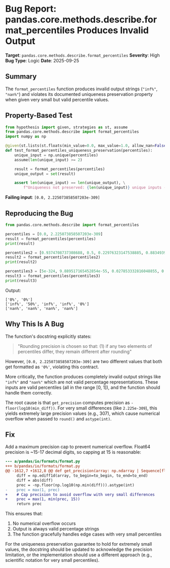 # Bug Report: pandas.core.methods.describe.format_percentiles Produces Invalid Output

**Target**: `pandas.core.methods.describe.format_percentiles`
**Severity**: High
**Bug Type**: Logic
**Date**: 2025-09-25

## Summary

The `format_percentiles` function produces invalid output strings (`"inf%"`, `"nan%"`) and violates its documented uniqueness preservation property when given very small but valid percentile values.

## Property-Based Test

```python
from hypothesis import given, strategies as st, assume
from pandas.core.methods.describe import format_percentiles
import numpy as np

@given(st.lists(st.floats(min_value=0.0, max_value=1.0, allow_nan=False, allow_infinity=False), min_size=2, max_size=20))
def test_format_percentiles_uniqueness_preservation(percentiles):
    unique_input = np.unique(percentiles)
    assume(len(unique_input) >= 2)

    result = format_percentiles(percentiles)
    unique_output = set(result)

    assert len(unique_input) == len(unique_output), \
        f"Uniqueness not preserved: {len(unique_input)} unique inputs -> {len(unique_output)} unique outputs"
```

**Failing input**: `[0.0, 2.225073858507203e-309]`

## Reproducing the Bug

```python
from pandas.core.methods.describe import format_percentiles

percentiles = [0.0, 2.225073858507203e-309]
result = format_percentiles(percentiles)
print(result)

percentiles2 = [0.9374708737308688, 0.5, 0.22976323147538885, 0.8834939856757813, 2.225073858507203e-309]
result2 = format_percentiles(percentiles2)
print(result2)

percentiles3 = [5e-324, 9.889517165452854e-55, 0.027853332816048855, 0.5]
result3 = format_percentiles(percentiles3)
print(result3)
```

Output:
```
['0%', '0%']
['inf%', '50%', 'inf%', 'inf%', '0%']
['nan%', 'nan%', 'nan%', 'nan%']
```

## Why This Is A Bug

The function's docstring explicitly states:

> "Rounding precision is chosen so that: (1) if any two elements of percentiles differ, they remain different after rounding"

However, `[0.0, 2.225073858507203e-309]` are two different values that both get formatted as `'0%'`, violating this contract.

More critically, the function produces completely invalid output strings like `"inf%"` and `"nan%"` which are not valid percentage representations. These inputs are valid percentiles (all in the range [0, 1]), and the function should handle them correctly.

The root cause is that `get_precision` computes precision as `-floor(log10(min_diff))`. For very small differences (like `2.225e-309`), this yields extremely large precision values (e.g., 307), which cause numerical overflow when passed to `round()` and `astype(int)`.

## Fix

Add a maximum precision cap to prevent numerical overflow. Float64 precision is ~15-17 decimal digits, so capping at 15 is reasonable:

```diff
--- a/pandas/io/formats/format.py
+++ b/pandas/io/formats/format.py
@@ -1612,7 +1612,8 @@ def get_precision(array: np.ndarray | Sequence[float]) -> int:
     diff = np.ediff1d(array, to_begin=to_begin, to_end=to_end)
     diff = abs(diff)
     prec = -np.floor(np.log10(np.min(diff))).astype(int)
-    prec = max(1, prec)
+    # Cap precision to avoid overflow with very small differences
+    prec = max(1, min(prec, 15))
     return prec
```

This ensures that:
1. No numerical overflow occurs
2. Output is always valid percentage strings
3. The function gracefully handles edge cases with very small percentiles

For the uniqueness preservation guarantee to hold for extremely small values, the docstring should be updated to acknowledge the precision limitation, or the implementation should use a different approach (e.g., scientific notation for very small percentiles).